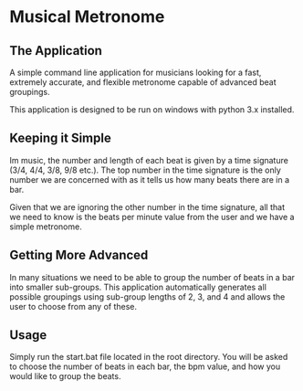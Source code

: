 # Musical Metronome

## The Application

A simple command line application for musicians looking for a fast, extremely accurate, and flexible metronome capable of advanced beat groupings.

This application is designed to be run on windows with python 3.x installed.


## Keeping it Simple

Im music, the number and length of each beat is given by a time signature (3/4, 4/4, 3/8, 9/8 etc.). The top number in the time signature is the only number we are concerned with as it tells us how many beats there are in a bar.

Given that we are ignoring the other number in the time signature, all that we need to know is the beats per minute value from the user and we have a simple metronome.


## Getting More Advanced

In many situations we need to be able to group the number of beats in a bar into smaller sub-groups. This application automatically generates all possible groupings using sub-group lengths of 2, 3, and 4 and allows the user to choose from any of these.


## Usage

Simply run the start.bat file located in the root directory. You will be asked to choose the number of beats in each bar, the bpm value, and how you would like to group the beats.